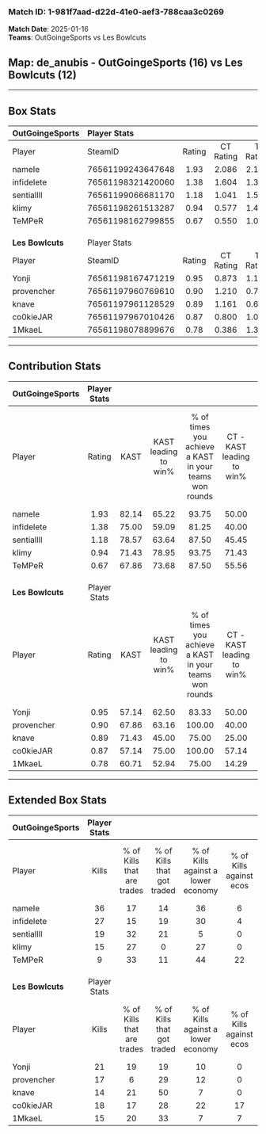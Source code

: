 ### Match ID: 1-981f7aad-d22d-41e0-aef3-788caa3c0269  
**Match Date**: 2025-01-16  
**Teams**: OutGoingeSports vs Les Bowlcuts  

## **Map**: de_anubis - OutGoingeSports (16) vs Les Bowlcuts (12)  
---  

## Box Stats  

| **OutGoingeSports** | Player Stats      |        |           |          |       |       |       |         |        |      |     |
| :- | :- | :-: | :-: | :-: | :-: | :-: | :-: | :-: | :-: | :-: | :-: |
| Player              | SteamID           | Rating | CT Rating | T Rating | KAST  |  ADR  | Kills | Assists | Deaths | K/D  | HS% |
| nameIe              | 76561199243647648 |  1.93  |   2.086   |  2.114   | 82.14 | 134.1 |  36   |    4    |   15   | 2.40 | 38  |
| infidelete          | 76561198321420060 |  1.38  |   1.604   |  1.306   | 75.00 | 90.6  |  27   |    7    |   20   | 1.35 | 22  |
| sentiallll          | 76561199066681170 |  1.18  |   1.041   |  1.515   | 78.57 | 81.0  |  19   |   12    |   18   | 1.06 | 47  |
| klimy               | 76561198261513287 |  0.94  |   0.577   |  1.454   | 71.43 | 53.9  |  15   |    7    |   16   | 0.94 | 20  |
| TeMPeR              | 76561198162799855 |  0.67  |   0.550   |  1.000   | 67.86 | 45.5  |   9   |    5    |   17   | 0.53 | 33  |
|                     |                   |        |           |          |       |       |       |         |        |      |     |
|                     |                   |        |           |          |       |       |       |         |        |      |     |
|                     |                   |        |           |          |       |       |       |         |        |      |     |
| **Les Bowlcuts**    | Player Stats      |        |           |          |       |       |       |         |        |      |     |
| Player              | SteamID           | Rating | CT Rating | T Rating | KAST  |  ADR  | Kills | Assists | Deaths | K/D  | HS% |
| Yonji               | 76561198167471219 |  0.95  |   0.873   |  1.158   | 57.14 | 71.8  |  21   |    3    |   22   | 0.95 | 61  |
| provencher          | 76561197960769610 |  0.90  |   1.210   |  0.739   | 67.86 | 57.6  |  17   |    3    |   20   | 0.85 | 41  |
| knave               | 76561197961128529 |  0.89  |   1.161   |  0.622   | 71.43 | 83.4  |  14   |    8    |   22   | 0.64 | 35  |
| co0kieJAR           | 76561197967010426 |  0.87  |   0.800   |  1.085   | 57.14 | 70.4  |  18   |    4    |   21   | 0.86 | 55  |
| 1MkaeL              | 76561198078899676 |  0.78  |   0.386   |  1.309   | 60.71 | 67.5  |  15   |    3    |   22   | 0.68 | 80  |
---  

## Contribution Stats  

| **OutGoingeSports** | Player Stats |       |                      |                                                        |                           |                                                             |                          |                                                            |
| :- | :-: | :-: | :-: | :-: | :-: | :-: | :-: | :-: |
| Player              |    Rating    | KAST  | KAST leading to win% | % of times you achieve a KAST in your teams won rounds | CT - KAST leading to win% | CT - % of times you achieve a KAST in your teams won rounds | T - KAST leading to win% | T - % of times you achieve a KAST in your teams won rounds |
| nameIe              |     1.93     | 82.14 |        65.22         |                         93.75                          |           50.00           |                           100.00                            |          76.92           |                           90.91                            |
| infidelete          |     1.38     | 75.00 |        59.09         |                         81.25                          |           40.00           |                            80.00                            |          75.00           |                           81.82                            |
| sentiallll          |     1.18     | 78.57 |        63.64         |                         87.50                          |           45.45           |                           100.00                            |          81.82           |                           81.82                            |
| klimy               |     0.94     | 71.43 |        78.95         |                         93.75                          |           71.43           |                           100.00                            |          83.33           |                           90.91                            |
| TeMPeR              |     0.67     | 67.86 |        73.68         |                         87.50                          |           55.56           |                           100.00                            |          90.00           |                           81.82                            |
|                     |              |       |                      |                                                        |                           |                                                             |                          |                                                            |
|                     |              |       |                      |                                                        |                           |                                                             |                          |                                                            |
|                     |              |       |                      |                                                        |                           |                                                             |                          |                                                            |
| **Les Bowlcuts**    | Player Stats |       |                      |                                                        |                           |                                                             |                          |                                                            |
| Player              |    Rating    | KAST  | KAST leading to win% | % of times you achieve a KAST in your teams won rounds | CT - KAST leading to win% | CT - % of times you achieve a KAST in your teams won rounds | T - KAST leading to win% | T - % of times you achieve a KAST in your teams won rounds |
| Yonji               |     0.95     | 57.14 |        62.50         |                         83.33                          |           50.00           |                           100.00                            |          75.00           |                           75.00                            |
| provencher          |     0.90     | 67.86 |        63.16         |                         100.00                         |           40.00           |                           100.00                            |          88.89           |                           100.00                           |
| knave               |     0.89     | 71.43 |        45.00         |                         75.00                          |           25.00           |                            75.00                            |          75.00           |                           75.00                            |
| co0kieJAR           |     0.87     | 57.14 |        75.00         |                         100.00                         |           57.14           |                           100.00                            |          88.89           |                           100.00                           |
| 1MkaeL              |     0.78     | 60.71 |        52.94         |                         75.00                          |           14.29           |                            25.00                            |          80.00           |                           100.00                           |
---  

## Extended Box Stats  

| **OutGoingeSports** | Player Stats |                            |                            |                                    |                         |                              |                                 |        |                             |                                     |                          |                               |                            |
| :- | :-: | :-: | :-: | :-: | :-: | :-: | :-: | :-: | :-: | :-: | :-: | :-: | :-: |
| Player              |    Kills     | % of Kills that are trades | % of Kills that got traded | % of Kills against a lower economy | % of Kills against ecos | % of Kills that are flawless | % of Kills that are close duels | Deaths | % of Deaths that get traded | % of Deaths against a lower economy | % of Deaths against ecos | % of Deaths that are flawless | % of Deaths that are close |
| nameIe              |      36      |             17             |             14             |                 36                 |            6            |              69              |                3                |   15   |             33              |                 13                  |            0             |              60               |             7              |
| infidelete          |      27      |             15             |             19             |                 30                 |            4            |              59              |                0                |   20   |             10              |                 15                  |            0             |              80               |             5              |
| sentiallll          |      19      |             32             |             21             |                 5                  |            0            |              63              |                0                |   18   |             33              |                 22                  |            0             |              56               |             6              |
| klimy               |      15      |             27             |             0              |                 27                 |            0            |              80              |                7                |   16   |             44              |                 19                  |            0             |              56               |             0              |
| TeMPeR              |      9       |             33             |             11             |                 44                 |           22            |              56              |                0                |   17   |             35              |                 18                  |            0             |              53               |             0              |
|                     |              |                            |                            |                                    |                         |                              |                                 |        |                             |                                     |                          |                               |                            |
|                     |              |                            |                            |                                    |                         |                              |                                 |        |                             |                                     |                          |                               |                            |
|                     |              |                            |                            |                                    |                         |                              |                                 |        |                             |                                     |                          |                               |                            |
| **Les Bowlcuts**    | Player Stats |                            |                            |                                    |                         |                              |                                 |        |                             |                                     |                          |                               |                            |
| Player              |    Kills     | % of Kills that are trades | % of Kills that got traded | % of Kills against a lower economy | % of Kills against ecos | % of Kills that are flawless | % of Kills that are close duels | Deaths | % of Deaths that get traded | % of Deaths against a lower economy | % of Deaths against ecos | % of Deaths that are flawless | % of Deaths that are close |
| Yonji               |      21      |             19             |             19             |                 10                 |            0            |              67              |               10                |   22   |             14              |                  9                  |            5             |              77               |             5              |
| provencher          |      17      |             6              |             29             |                 12                 |            0            |              59              |                0                |   20   |             25              |                  5                  |            0             |              65               |             0              |
| knave               |      14      |             21             |             50             |                 7                  |            0            |              64              |                0                |   22   |              5              |                  9                  |            0             |              55               |             0              |
| co0kieJAR           |      18      |             17             |             28             |                 22                 |           17            |              61              |                0                |   21   |             19              |                 10                  |            0             |              76               |             0              |
| 1MkaeL              |      15      |             20             |             33             |                 7                  |            7            |              53              |                7                |   22   |              9              |                  5                  |            0             |              55               |             5              |
